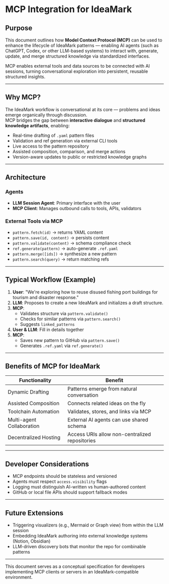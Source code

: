 # MCP Integration for IdeaMark

## Purpose

This document outlines how **Model Context Protocol (MCP)** can be used to enhance the lifecycle of IdeaMark patterns — enabling AI agents (such as ChatGPT, Codex, or other LLM-based systems) to interact with, generate, update, and merge structured knowledge via standardized interfaces.

MCP enables external tools and data sources to be connected with AI sessions, turning conversational exploration into persistent, reusable structured insights.

---

## Why MCP?

The IdeaMark workflow is conversational at its core — problems and ideas emerge organically through discussion.  
MCP bridges the gap between **interactive dialogue** and **structured knowledge artifacts**, enabling:

- Real-time drafting of `.yaml` pattern files
- Validation and ref generation via external CLI tools
- Live access to the pattern repository
- Assisted composition, comparison, and merge actions
- Version-aware updates to public or restricted knowledge graphs

---

## Architecture

### Agents

- **LLM Session Agent**: Primary interface with the user
- **MCP Client**: Manages outbound calls to tools, APIs, validators

### External Tools via MCP

- `pattern.fetch(id)` → returns YAML content
- `pattern.save(id, content)` → persists content
- `pattern.validate(content)` → schema compliance check
- `ref.generate(pattern)` → auto-generate `.ref.yaml`
- `pattern.merge([ids])` → synthesize a new pattern
- `pattern.search(query)` → return matching refs

---

## Typical Workflow (Example)

1. **User**: "We're exploring how to reuse disused fishing port buildings for tourism and disaster response."
2. **LLM**: Proposes to create a new IdeaMark and initializes a draft structure.
3. **MCP**: 
   - Validates structure via `pattern.validate()`
   - Checks for similar patterns via `pattern.search()`
   - Suggests `linked_patterns`
4. **User & LLM**: Fill in details together
5. **MCP**: 
   - Saves new pattern to GitHub via `pattern.save()`
   - Generates `.ref.yaml` via `ref.generate()`

---

## Benefits of MCP for IdeaMark

| Functionality           | Benefit                                      |
|------------------------|----------------------------------------------|
| Dynamic Drafting        | Patterns emerge from natural conversation    |
| Assisted Composition    | Connects related ideas on the fly            |
| Toolchain Automation    | Validates, stores, and links via MCP         |
| Multi-agent Collaboration | External AI agents can use shared schema     |
| Decentralized Hosting   | Access URIs allow non-centralized repositories |

---

## Developer Considerations

- MCP endpoints should be stateless and versioned
- Agents must respect `access.visibility` flags
- Logging must distinguish AI-written vs human-authored content
- GitHub or local file APIs should support fallback modes

---

## Future Extensions

- Triggering visualizers (e.g., Mermaid or Graph view) from within the LLM session
- Embedding IdeaMark authoring into external knowledge systems (Notion, Obsidian)
- LLM-driven discovery bots that monitor the repo for combinable patterns

---

This document serves as a conceptual specification for developers implementing MCP clients or servers in an IdeaMark-compatible environment.
